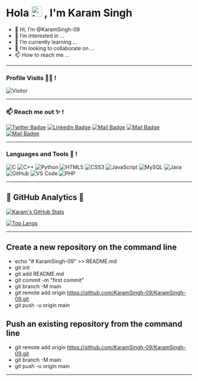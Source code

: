 # Hola <img src="https://user-images.githubusercontent.com/1303154/88677602-1635ba80-d120-11ea-84d8-d263ba5fc3c0.gif" width="28px" alt="hi"> , I'm Karam Singh

- 👋 Hi, I’m @KaramSingh-09
- 👀 I’m interested in ...
- 🌱 I’m currently learning ...
- 💞️ I’m looking to collaborate on ...
- 📫 How to reach me ...

***

### Profile Visits 🙆💞️ !


![Visitor](https://visitor-badge.glitch.me/badge?page_id=KaramSingh-09.KaramSingh-09&left_color=red&right_color=black)


***
 
### :mailbox: Reach me out ✨ !

[![Twitter Badge](https://img.shields.io/badge/-Twitter-1ca0f1?style=flat&labelColor=1ca0f1&logo=twitter&logoColor=white&link=https://twitter.com/karamsgaming)](https://twitter.com/karamsgaming) [![Linkedin Badge](https://img.shields.io/badge/-Linkedin-0e76a8?style=flat&labelColor=0e76a8&logo=linkedin&logoColor=white)](https://www.linkedin.com/in/karam-singh-a52638232/) [![Mail Badge](https://img.shields.io/badge/-Instagram-e84393?style=flat&labelColor=e84393&logo=instagram&logoColor=white)](https://instagram.com/_karam_singh_.09_) [![Mail Badge](https://img.shields.io/badge/-Facebook-blue?style=flat&labelColor=blue&logo=facebook&logoColor=white)](https://www.facebook.com/karamsingh.rainu.7) [![Mail Badge](https://img.shields.io/badge/-Gmail-c0392b?style=flat&labelColor=c0392b&logo=gmail&logoColor=white)](mailto:karamsinghrainu@gmail.com)


***


### Languages and Tools 🧰 !


![C](https://shields.io/badge/C-6063C5?style=for-the-badge&logo=C&logoColor=FFF)
![C++](https://shields.io/badge/C++-578EC8?style=for-the-badge&logo=C%2B%2B&logoColor=white)
![Python](https://shields.io/badge/python-246A9E?style=for-the-badge&logo=python&logoColor=FFDC00)
![HTML5](https://shields.io/badge/html-E34C26?style=for-the-badge&logo=html5&logoColor=FFF)
![CSS3](https://shields.io/badge/css-0071C2?style=for-the-badge&logo=css3&logoColor=FFF)
![JavaScript](https://shields.io/badge/javascript-F0DB4F?style=for-the-badge&logo=javascript&logoColor=white)
![MySQL](https://shields.io/badge/mysql-00758F?style=for-the-badge&logo=mysql&logoColor=F29111)
![Java](https://shields.io/badge/java-brown?style=for-the-badge&logo=java&logoColor=white)
![GitHub](https://shields.io/badge/github-333?style=for-the-badge&logo=github&logoColor=white)
![VS Code](https://shields.io/badge/VS%20Code-0078D7?style=for-the-badge&logo=visualstudiocode&logoColor=white)
![PHP](https://shields.io/badge/php-B300F9?style=for-the-badge&logo=php&logoColor=FFF)


***


## 💬 GitHub Analytics 💬

[![Karam's GitHub Stats](https://github-readme-stats.vercel.app/api?username=KaramSingh-09&theme=monokai&show_icons=true)](https://github.com/KaramSingh-09/github-readme-stats)



[![Top Langs](https://github-readme-stats.vercel.app/api/top-langs/?username=KaramSingh-09&layout=compact&theme=monokai&show_icons=true)](https://github.com/KaramSingh-09/github-readme-stats)

***

<h2>Create a new repository on the command line</h2>

- echo "# KaramSingh-09" >> README.md
- git init
- git add README.md
- git commit -m "first commit"
- git branch -M main
- git remote add origin https://github.com/KaramSingh-09/KaramSingh-09.git
- git push -u origin main

<h2> Push an existing repository from the command line </h2>

- git remote add origin https://github.com/KaramSingh-09/KaramSingh-09.git
- git branch -M main
- git push -u origin main

***
<!---
KaramSingh-09/KaramSingh-09 is a ✨ special ✨ repository because its `README.md` (this file) appears on your GitHub profile.
You can click the Preview link to take a look at your changes.
--->
